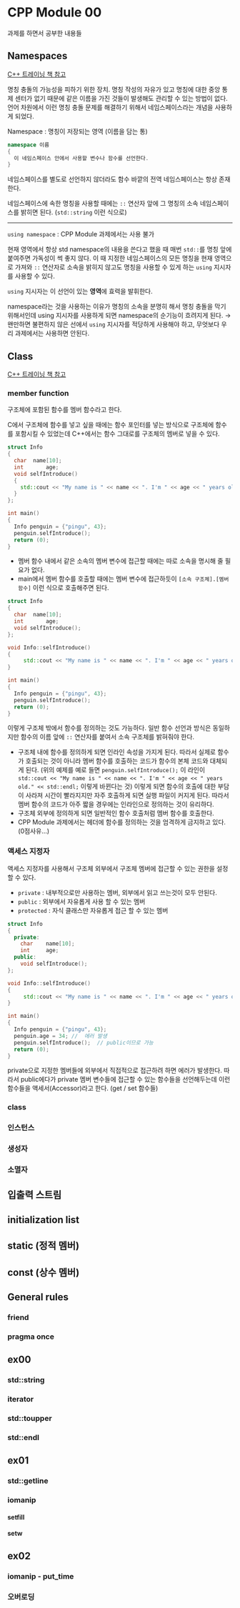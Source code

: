# CPP Module 00

과제를 하면서 공부한 내용들

## Namespaces

[C++ 트레이닝 책 참고](*https://www.hanbit.co.kr/store/books/look.php?p_code=B7818919239*)

명칭 충돌의 가능성을 피하기 위한 장치. 명칭 작성의 자유가 있고 명칭에 대한 중앙 통제 센터가 없기 때문에 같은 이름을 가진 것들이 발생해도 관리할 수 있는 방법이 없다. 언어 차원에서 이런 명칭 충돌 문제를 해결하기 위해서 네임스페이스라는 개념을 사용하게 되었다.

Namespace : 명칭이 저장되는 영역 (이름을 담는 통)

```cpp
namespace 이름
{
  이 네임스페이스 안에서 사용할 변수나 함수를 선언한다.
}
```

네임스페이스를 별도로 선언하지 않더라도 함수 바깥의 전역 네임스페이스는 항상 존재한다.

네임스페이스에 속한 명칭을 사용할 때에는 `::` 연산자 앞에 그 명칭의 소속 네임스페이스를 밝히면 된다. (`std::string` 이런 식으로)

---

`using namespace` : CPP Module 과제에서는 사용 불가

현재 영역에서 항상 std namespace의 내용을 쓴다고 했을 때 매번 `std::`를 명칭 앞에 붙여주면 가독성이 썩 좋지 않다. 이 때 지정한 네임스페이스의 모든 명칭을 현재 영역으로 가져와 `::` 연산자로 소속을 밝히지 않고도 명칭을 사용할 수 있게 하는 `using` 지시자를 사용할 수 있다.

`using` 지시자는 이 선언이 있는 **영역**에 효력을 발휘한다.

namespace라는 것을 사용하는 이유가 명칭의 소속을 분명히 해서 명칭 충돌을 막기 위해서인데 using 지시자를 사용하게 되면 namespace의 순기능이 흐려지게 된다. → 왠만하면 불편하지 않은 선에서 `using` 지시자를 적당하게 사용해야 하고, 무엇보다 우리 과제에서는 사용하면 안된다.

## Class

[C++ 트레이닝 책 참고](*https://www.hanbit.co.kr/store/books/look.php?p_code=B7818919239*)

### member function

구조체에 포함된 함수를 멤버 함수라고 한다.

C에서 구조체에 함수를 넣고 싶을 때에는 함수 포인터를 넣는 방식으로 구조체에 함수를 포함시킬 수 있었는데 C++에서는 함수 그대로를 구조체의 멤버로 넣을 수 있다.

```cpp
struct Info
{
  char	name[10];
  int		age;
  void selfIntroduce()
  {
    std::cout << "My name is " << name << ". I'm " << age << " years old." << std::endl;
  }
};

int main()
{
  Info penguin = {"pingu", 43};
  penguin.selfIntroduce();
  return (0);
}
```

- 멤버 함수 내에서 같은 소속의 멤버 변수에 접근할 때에는 따로 소속을 명시해 줄 필요가 없다.
- main에서 멤버 함수를 호출할 때에는 멤버 변수에 접근하듯이 `[소속 구조체].[멤버 함수]` 이런 식으로 호출해주면 된다.

```cpp
struct Info
{
  char	name[10];
  int		age;
  void selfIntroduce();
};

void Info::selfIntroduce()
{
	 std::cout << "My name is " << name << ". I'm " << age << " years old." << std::endl;
}

int main()
{
  Info penguin = {"pingu", 43};
  penguin.selfIntroduce();
  return (0);
}
```

이렇게 구조체 밖에서 함수를 정의하는 것도 가능하다. 일반 함수 선언과 방식은 동일하지만 함수의 이름 앞에 `::` 연산자를 붙여서 소속 구조체를 밝혀줘야 한다.

- 구조체 내에 함수를 정의하게 되면 인라인 속성을 가지게 된다. 따라서 실제로 함수가 호출되는 것이 아니라 멤버 함수를 호출하는 코드가 함수의 본체 코드와 대체되게 된다. (위의 예제를 예로 들면 `penguin.selfIntroduce();` 이 라인이 `std::cout << "My name is " << name << ". I'm " << age << " years old." << std::endl;` 이렇게 바뀐다는 것) 이렇게 되면 함수의 호출에 대한 부담이 사라져 시간이 빨라지지만 자주 호출하게 되면 실행 파일이 커지게 된다. 따라서 멤버 함수의 코드가 아주 짧을 경우에는 인라인으로 정의하는 것이 유리하다.
- 구조체 외부에 정의하게 되면 일반적인 함수 호출처럼 멤버 함수를 호출한다.
- CPP Module 과제에서는 헤더에 함수를 정의하는 것을 엄격하게 금지하고 있다. (0점사유...)

### 액세스 지정자

액세스 지정자를 사용해서 구조체 외부에서 구조체 멤버에 접근할 수 있는 권한을 설정할 수 있다.

- `private` : 내부적으로만 사용하는 멤버, 외부에서 읽고 쓰는것이 모두 안된다.
- `public` : 외부에서 자유롭게 사용 할 수 있는 멤버
- `protected` : 자식 클래스만 자유롭게 접근 할 수 있는 멤버

```cpp
struct Info
{
  private:
  	char	name[10];
  	int		age;
  public:
  	void selfIntroduce();
};

void Info::selfIntroduce()
{
	 std::cout << "My name is " << name << ". I'm " << age << " years old." << std::endl;
}

int main()
{
  Info penguin = {"pingu", 43};
  penguin.age = 34;	//	에러 발생
  penguin.selfIntroduce();	// public이므로 가능
  return (0);
}
```

private으로 지정한 멤버들에 외부에서 직접적으로 접근하려 하면 에러가 발생한다. 따라서 public에다가 private 멤버 변수들에 접근할 수 있는 함수들을 선언해두는데 이런 함수들을 액세서(Accessor)라고 한다. (get / set 함수들)

### class

### 인스턴스

### 생성자

### 소멸자

## 입출력 스트림

## initialization list

## static (정적 멤버)

## const (상수 멤버)

## General rules

### friend

### pragma once

## ex00

### std::string

### iterator

### std::toupper

### std::endl

## ex01

### std::getline

### iomanip

#### setfill

#### setw

## ex02

### iomanip - put_time

### 오버로딩